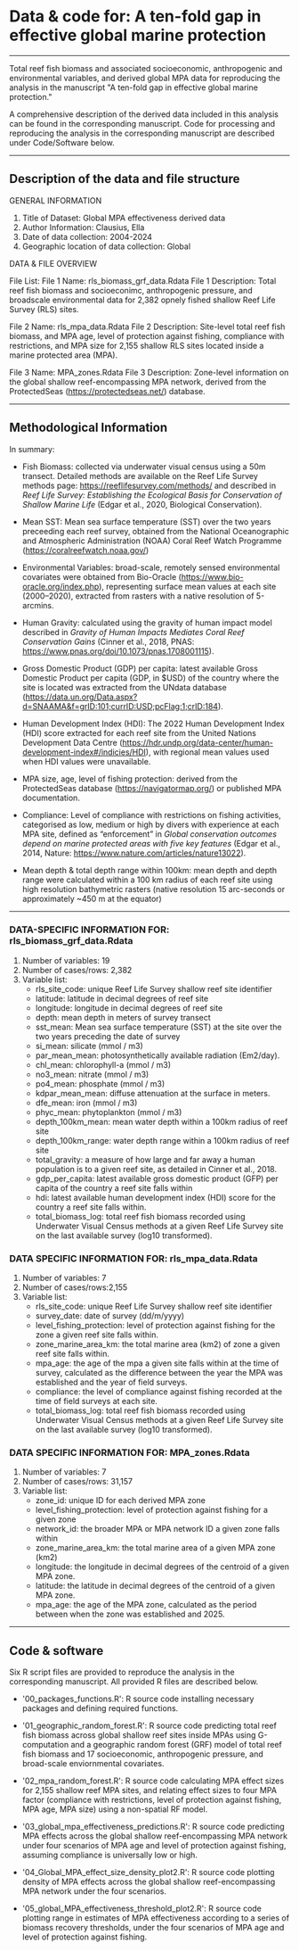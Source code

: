 # Data &amp; code for: A ten-fold gap in effective global marine protection 

--- 

Total reef fish biomass and associated socioeconomic, anthropogenic and environmental variables, and derived global MPA data for reproducing the analysis in the manuscript "A ten-fold gap in effective global marine protection." 

A comprehensive description of the derived data included in this analysis can be found in the corresponding manuscript. Code for processing and reproducing the analysis in the corresponding manuscript are described under Code/Software below. 

---

## Description of the data and file structure 

GENERAL INFORMATION 
1. Title of Dataset: Global MPA effectiveness derived data 
2. Author Information: Clausius, Ella 
3. Date of data collection: 2004-2024
4. Geographic location of data collection: Global
   

DATA & FILE OVERVIEW 

File List: 
File 1 Name: rls_biomass_grf_data.Rdata
File 1 Description: Total reef fish biomass and socioeconimc, anthropogenic pressure, and broadscale environmental data for 2,382 opnely fished shallow Reef Life Survey (RLS) sites. 

File 2 Name: rls_mpa_data.Rdata 
File 2 Description: Site-level total reef fish biomass, and MPA age, level of protection against fishing, compliance with restrictions, and MPA size for 2,155 shallow RLS sites located inside a marine protected area (MPA). 

File 3 Name: MPA_zones.Rdata 
File 3 Description: Zone-level information on the global shallow reef-encompassing MPA network, derived from the ProtectedSeas (https://protectedseas.net/) database. 

---

## Methodological Information

In summary: 

* Fish Biomass: collected via underwater visual census using a 50m transect. Detailed methods are available on the Reef Life Survey methods page: https://reeflifesurvey.com/methods/ and described in *Reef Life Survey: Establishing the Ecological Basis for Conservation of Shallow Marine Life* (Edgar et al., 2020, Biological Conservation).

* Mean SST: Mean sea surface temperature (SST) over the two years preceeding each reef survey, obtained from the National Oceanographic and Atmospheric Administration (NOAA) Coral Reef Watch Programme (https://coralreefwatch.noaa.gov/) 

* Environmental Variables: broad-scale, remotely sensed environmental covariates were obtained from Bio-Oracle (https://www.bio-oracle.org/index.php), representing surface mean values at each site (2000–2020), extracted from rasters with a native resolution of 5-arcmins.

* Human Gravity: calculated using the gravity of human impact model described in *Gravity of Human Impacts Mediates Coral Reef Conservation Gains* (Cinner et al., 2018, PNAS: https://www.pnas.org/doi/10.1073/pnas.1708001115).

* Gross Domestic Product (GDP) per capita: latest available Gross Domestic Product per capita (GDP, in $USD) of the country where the site is located was extracted from the UNdata database (https://data.un.org/Data.aspx?d=SNAAMA&f=grID:101;currID:USD;pcFlag:1;crID:184).

* Human  Development Index (HDI): The 2022 Human Development Index (HDI) score extracted for each reef site from the United Nations Development Data Centre (https://hdr.undp.org/data-center/human-development-index#/indicies/HDI), with regional mean values used when HDI values were unavailable. 

* MPA size, age, level of fishing protection: derived from the ProtectedSeas database (https://navigatormap.org/) or published MPA documentation.

* Compliance: Level of compliance with restrictions on fishing activities, categorised as low, medium or high by divers with experience at each MPA site, defined as “enforcement” in *Global conservation outcomes depend on marine protected areas with five key features* (Edgar et al., 2014, Nature: https://www.nature.com/articles/nature13022). 

* Mean depth & total depth range within 100km: mean depth and depth range were calculated within a 100 km radius of each reef site using high resolution bathymetric rasters (native resolution 15 arc-seconds or approximately ~450 m at the equator)

--- 

### DATA-SPECIFIC INFORMATION FOR: rls_biomass_grf_data.Rdata 
1. Number of variables: 19 
2. Number of cases/rows: 2,382
3. Variable list:
   * rls_site_code: unique Reef Life Survey shallow reef site identifier
   * latitude: latitude in decimal degrees of reef site
   * longitude: longitude in decimal degrees of reef site 
   * depth: mean depth in meters of survey transect
   * sst_mean: Mean sea surface temperature (SST) at the site over the two years preceding the date of survey
   * si_mean: silicate (mmol / m3)
   * par_mean_mean: photosynthetically available radiation (Em2/day).
   * chl_mean:  chlorophyll-a (mmol / m3)
   * no3_mean: nitrate (mmol / m3)
   * po4_mean: phosphate (mmol / m3)
   * kdpar_mean_mean: diffuse attenuation at the surface in meters.
   * dfe_mean: iron (mmol / m3)
   * phyc_mean: phytoplankton (mmol / m3)
   * depth_100km_mean: mean water depth within a 100km radius of reef site 
   * depth_100km_range: water depth range within a 100km radius of reef site 
   * total_gravity: a measure of how large and far away a human population is to a given reef site, as detailed in Cinner et al., 2018.
   * gdp_per_capita: latest available gross domestic product (GFP) per capita of the country a reef site falls within
   * hdi: latest available human development index (HDI) score for the country a reef site falls within. 
   * total_biomass_log: total reef fish biomass recorded using Underwater Visual Census methods at a given Reef Life Survey site on the last available survey (log10 transformed).

### DATA SPECIFIC INFORMATION FOR: rls_mpa_data.Rdata 
1. Number of variables: 7
2. Number of cases/rows:2,155
3. Variable list:
   * rls_site_code: unique Reef Life Survey shallow reef site identifier
   * survey_date: date of survey (dd/m/yyyy)
   * level_fishing_protection: level of protection against fishing for the zone a given reef site falls within. 
   * zone_marine_area_km: the total marine area (km2) of zone a given reef site falls within. 
   * mpa_age: the age of the mpa a given site falls within at the time of survey, calculated as the difference between the year the MPA was established and the year of field surveys. 
   * compliance: the level of compliance against fishing recorded at the time of field surveys at each site. 
   * total_biomass_log: total reef fish biomass recorded using Underwater Visual Census methods at a given Reef Life Survey site on the last available survey (log10 transformed).

### DATA SPECIFIC INFORMATION FOR: MPA_zones.Rdata 
1. Number of variables: 7
2. Number of cases/rows: 31,157
3. Variable list:
   * zone_id: unique ID for each derived MPA zone 
   * level_fishing_protection: level of protection against fishing for a given zone 
   * network_id: the broader MPA or MPA network ID a given zone falls within 
   * zone_marine_area_km: the total marine area of a given MPA zone (km2)
   * longitude: the longitude in decimal degrees of the centroid of a given MPA zone. 
   * latitude: the latitude in decimal degrees of the centroid of a given MPA zone. 
   * mpa_age: the age of the MPA zone, calculated as the period between when the zone was established and 2025. 

---
## Code & software 
Six R script files are provided to reproduce the analysis in the corresponding manuscript. All provided R files are described below.

* '00_packages_functions.R': R source code installing necessary packages and defining required functions. 

* '01_geographic_random_forest.R': R source code predicting total reef fish biomass across global shallow reef sites inside MPAs using G-computation and a geographic random forest (GRF) model of total reef fish biomass and 17 socioeconomic, anthropogenic pressure, and broad-scale enviornmental covariates. 

* '02_mpa_random_forest.R': R source code calculating MPA effect sizes for 2,155 shallow reef MPA sites, and relating effect sizes to four MPA factor (compliance with restrictions, level of protection against fishing, MPA age, MPA size) using a non-spatial RF model. 

* '03_global_mpa_effectiveness_predictions.R': R source code predicting  MPA effects across the global shallow reef-encompassing MPA network under four scenarios of MPA age and level of protection against fishing, assuming compliance is universally low or high. 

* '04_Global_MPA_effect_size_density_plot2.R': R source code plotting density of MPA effects across the global shallow reef-encompassing MPA network under the four scenarios. 

* '05_global_MPA_effectiveness_threshold_plot2.R': R source code plotting range in estimates of MPA effectiveness according to a series of biomass recovery thresholds, under the four scenarios of MPA age and level of protection against fishing. 


   

   


